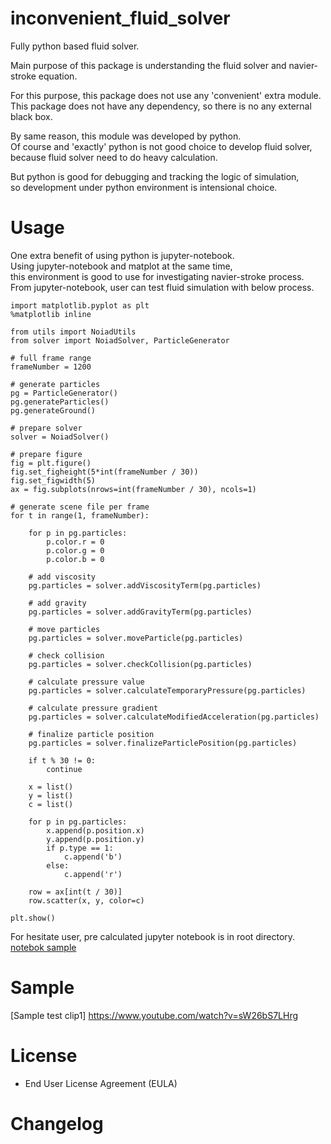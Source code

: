 # inconvenient_fluid_solver
Fully python based fluid solver.

Main purpose of this package is understanding the fluid solver and navier-stroke equation.  

For this purpose, this package does not use any 'convenient' extra module.  
This package does not have any dependency, so there is no any external black box.  

By same reason, this module was developed by python.  
Of course and 'exactly' python is not good choice to develop fluid solver,  
because fluid solver need to do heavy calculation.  

But python is good for debugging and tracking the logic of simulation,  
so development under python environment is intensional choice.  

# Usage

One extra benefit of using python is jupyter-notebook.  
Using jupyter-notebook and matplot at the same time,  
this environment is good to use for investigating navier-stroke process.
From jupyter-notebook, user can test fluid simulation with below process.

    import matplotlib.pyplot as plt
    %matplotlib inline

    from utils import NoiadUtils
    from solver import NoiadSolver, ParticleGenerator

    # full frame range
    frameNumber = 1200

    # generate particles
    pg = ParticleGenerator()
    pg.generateParticles()
    pg.generateGround()

    # prepare solver
    solver = NoiadSolver()

    # prepare figure
    fig = plt.figure()
    fig.set_figheight(5*int(frameNumber / 30))
    fig.set_figwidth(5)
    ax = fig.subplots(nrows=int(frameNumber / 30), ncols=1)

    # generate scene file per frame
    for t in range(1, frameNumber):
        
        for p in pg.particles:
            p.color.r = 0
            p.color.g = 0
            p.color.b = 0

        # add viscosity
        pg.particles = solver.addViscosityTerm(pg.particles)

        # add gravity
        pg.particles = solver.addGravityTerm(pg.particles)

        # move particles
        pg.particles = solver.moveParticle(pg.particles)

        # check collision
        pg.particles = solver.checkCollision(pg.particles)

        # calculate pressure value
        pg.particles = solver.calculateTemporaryPressure(pg.particles)

        # calculate pressure gradient
        pg.particles = solver.calculateModifiedAcceleration(pg.particles)

        # finalize particle position
        pg.particles = solver.finalizeParticlePosition(pg.particles)
        
        if t % 30 != 0:
            continue
        
        x = list()
        y = list()
        c = list()
        
        for p in pg.particles:
            x.append(p.position.x)
            y.append(p.position.y)
            if p.type == 1:
                c.append('b')
            else:
                c.append('r')

        row = ax[int(t / 30)]
        row.scatter(x, y, color=c)
                                                                                                                                
    plt.show()

For hesitate user, pre calculated jupyter notebook is in root directory.  
[notebok sample](/jupyter_test.ipynb)  

# Sample 

[Sample test clip1] https://www.youtube.com/watch?v=sW26bS7LHrg  

# License

* End User License Agreement (EULA)

# Changelog
